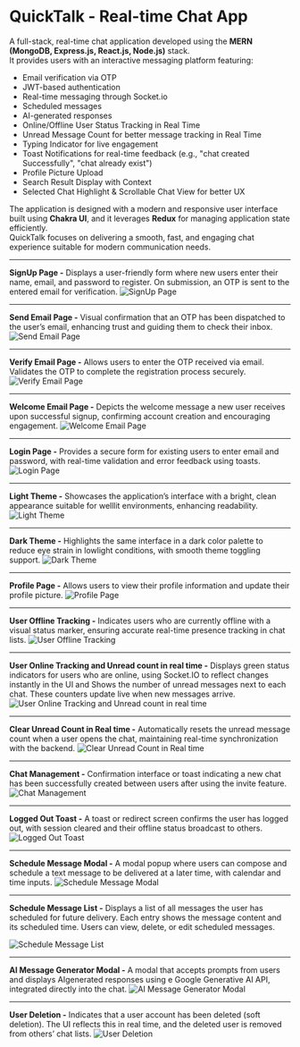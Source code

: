 # QuickTalk - Real-time Chat App 
A full-stack, real-time chat application developed using the **MERN (MongoDB, Express.js, React.js, Node.js)** stack.  
It provides users with an interactive messaging platform featuring:

- Email verification via OTP  
- JWT-based authentication  
- Real-time messaging through Socket.io  
- Scheduled messages  
- AI-generated responses
- Online/Offline User Status Tracking in Real Time
- Unread Message Count for better message tracking in Real Time
- Typing Indicator for live engagement
- Toast Notifications for real-time feedback (e.g., "chat created Successfully", "chat already
exist")
- Profile Picture Upload
- Search Result Display with Context
- Selected Chat Highlight & Scrollable Chat View for better UX  

The application is designed with a modern and responsive user interface built using **Chakra UI**, and it leverages **Redux** for managing application state efficiently.  
QuickTalk focuses on delivering a smooth, fast, and engaging chat experience suitable for modern communication needs.

---


**SignUp Page  -** Displays a user-friendly form where new users enter their name, email, and
password to register. On submission, an OTP is sent to the entered email for verification.
![SignUp Page](assets/ProjectImage-1.png)

---



**Send Email Page  -**  Visual confirmation that an OTP has been dispatched to the user’s email,
enhancing trust and guiding them to check their inbox.
![Send Email Page](assets/ProjectImage-2.1.png)

---


**Verify Email Page  -** Allows users to enter the OTP received via email. Validates the OTP to
complete the registration process securely.
![Verify Email Page](assets/ProjectImage-2.png)

---


**Welcome Email Page  -** Depicts the welcome message a new user receives upon successful
signup, confirming account creation and encouraging engagement.
![Welcome Email Page](assets/ProjectImage-2.2.png)

---


**Login Page  -** Provides a secure form for existing users to enter email and password, with real-time
validation and error feedback using toasts.
![Login Page](assets/ProjectImage-3.png)

---


**Light Theme  -** Showcases the application’s interface with a bright, clean appearance suitable for welllit environments, enhancing readability.
![Light Theme](assets/ProjectImage-4.png)

---


**Dark Theme  -** Highlights the same interface in a dark color palette to reduce eye strain in lowlight conditions, with smooth theme toggling support.
![Dark Theme](assets/ProjectImage-5.png)

---


**Profile Page  -**  Allows users to view their profile information and update their profile picture.
![Profile Page](assets/ProjectImage-6.png)

---


**User Offline Tracking  -** Indicates users who are currently offline with a visual status
marker, ensuring accurate real-time presence tracking in chat lists.
![User Offline Tracking](assets/ProjectImage-7.png)

---


**User Online Tracking and Unread count in real time  -** Displays green status
indicators for users who are online, using Socket.IO to reflect changes instantly in the UI and Shows the
number of unread messages next to each chat. These counters update live when new messages arrive.
![User Online Tracking and Unread count in real time](assets/ProjectImage-8.png)

---


**Clear Unread Count in Real time  -** Automatically resets the unread message count when a
user opens the chat, maintaining real-time synchronization with the backend.
![Clear Unread Count in Real time](assets/ProjectImage-9.png)

---


**Chat Management  -** Confirmation interface or toast indicating a new chat has been successfully created
between users after using the invite feature.
![Chat Management](assets/ProjectImage-10.png)

---


**Logged Out Toast  -** A toast or redirect screen confirms the user has logged out, with session
cleared and their offline status broadcast to others.
![Logged Out Toast](assets/ProjectImage-11.png)

---


**Schedule Message Modal  -** A modal popup where users can compose and schedule a text
message to be delivered at a later time, with calendar and time inputs.
![Schedule Message Modal](assets/ProjectImage-12.png)

---


**Schedule Message List  -** Displays a list of all messages the user has scheduled for future
delivery. Each entry shows the message content and its scheduled time. Users can view, delete, or edit
scheduled messages.

![Schedule Message List](assets/ProjectImage-13.png)

---


**AI Message Generator Modal  -** A modal that accepts prompts from users and displays AIgenerated responses using e Google Generative AI API, integrated directly into the chat.
![AI Message Generator Modal](assets/ProjectImage-14.png)

---


**User Deletion  -** Indicates that a user account has been deleted (soft deletion). The UI reflects this in
real time, and the deleted user is removed from others’ chat lists.
![User Deletion](assets/ProjectImage-15.png)

